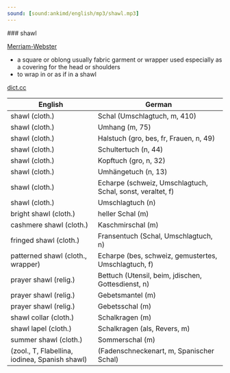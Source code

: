 ```yaml
---
sound: [sound:ankimd/english/mp3/shawl.mp3]
---
```


\### shawl

[Merriam-Webster](https://www.merriam-webster.com/dictionary/shawl)

- a square or oblong usually fabric garment or wrapper used especially as a covering for the head or shoulders
- to wrap in or as if in a shawl

[dict.cc](https://www.dict.cc/shawl)

| English        | German       |
| -------------- | ------------ |
| shawl (cloth.) | Schal (Umschlagtuch, m, 410) |
| shawl (cloth.) | Umhang (m, 75) |
| shawl (cloth.) | Halstuch (gro, bes, fr, Frauen, n, 49) |
| shawl (cloth.) | Schultertuch (n, 44) |
| shawl (cloth.) | Kopftuch (gro, n, 32) |
| shawl (cloth.) | Umhängetuch (n, 13) |
| shawl (cloth.) | Echarpe (schweiz, Umschlagtuch, Schal, sonst, veraltet, f) |
| shawl (cloth.) | Umschlagtuch (n) |
| bright shawl (cloth.) | heller Schal (m) |
| cashmere shawl (cloth.) | Kaschmirschal (m) |
| fringed shawl (cloth.) | Fransentuch (Schal, Umschlagtuch, n) |
| patterned shawl (cloth., wrapper) | Echarpe (bes, schweiz, gemustertes, Umschlagtuch, f) |
| prayer shawl (relig.) | Bettuch (Utensil, beim, jdischen, Gottesdienst, n) |
| prayer shawl (relig.) | Gebetsmantel (m) |
| prayer shawl (relig.) | Gebetsschal (m) |
| shawl collar (cloth.) | Schalkragen (m) |
| shawl lapel (cloth.) | Schalkragen (als, Revers, m) |
| summer shawl (cloth.) | Sommerschal (m) |
|  (zool., T, Flabellina, iodinea, Spanish shawl) |  (Fadenschneckenart, m, Spanischer Schal) |
